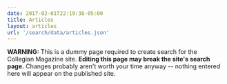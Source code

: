 ```yaml
---
date: 2017-02-01T22:19:38-05:00
title: Articles
layout: articles
url: '/search/data/articles.json'
---
```

**WARNING:** This is a dummy page required to create search for the Collegian Magazine site. **Editing this page may break the site's search page.** Changes probably aren't worth your time anyway -- nothing entered here will appear on the published site.
